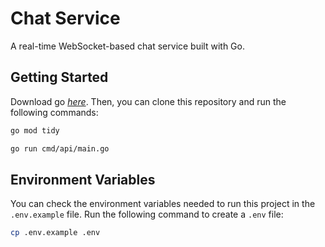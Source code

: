 # Chat Service

A real-time WebSocket-based chat service built with Go.

 
## Getting Started
Download go [*here*](https://go.dev/). Then, you can clone this repository and run the following commands:

```bash
go mod tidy
```

```bash
go run cmd/api/main.go
```

## Environment Variables
You can check the environment variables needed to run this project in the `.env.example` file. Run the following command to create a `.env` file:
```bash
cp .env.example .env
```

